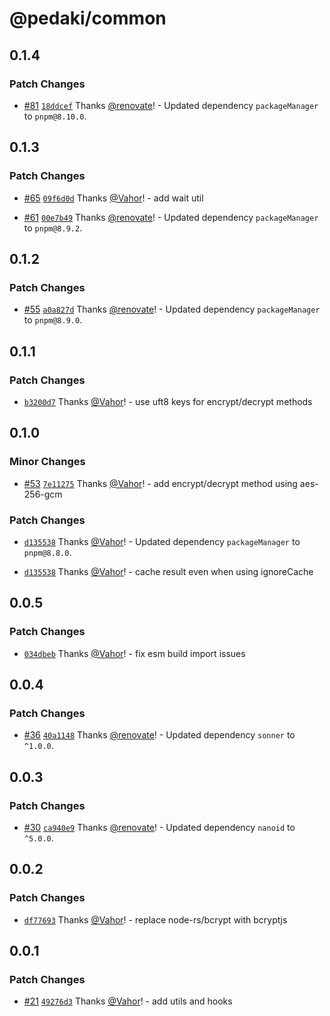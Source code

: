 # @pedaki/common

## 0.1.4

### Patch Changes

- [#81](https://github.com/PedakiHQ/pedaki/pull/81) [`18ddcef`](https://github.com/PedakiHQ/pedaki/commit/18ddcefc7d3bcb3fa283cdeb390a172536b9d955) Thanks [@renovate](https://github.com/apps/renovate)! - Updated dependency `packageManager` to `pnpm@8.10.0`.

## 0.1.3

### Patch Changes

- [#65](https://github.com/PedakiHQ/pedaki/pull/65) [`09f6d0d`](https://github.com/PedakiHQ/pedaki/commit/09f6d0d3f8f7ce477c6a77e6e22bc60bfa2f81d3) Thanks [@Vahor](https://github.com/Vahor)! - add wait util

- [#61](https://github.com/PedakiHQ/pedaki/pull/61) [`00e7b49`](https://github.com/PedakiHQ/pedaki/commit/00e7b4972d45a58f4a298a3e1f0a9d266118e723) Thanks [@renovate](https://github.com/apps/renovate)! - Updated dependency `packageManager` to `pnpm@8.9.2`.

## 0.1.2

### Patch Changes

- [#55](https://github.com/PedakiHQ/pedaki/pull/55) [`a0a827d`](https://github.com/PedakiHQ/pedaki/commit/a0a827d65352a24c589c950abc8bf85591bc3a4b) Thanks [@renovate](https://github.com/apps/renovate)! - Updated dependency `packageManager` to `pnpm@8.9.0`.

## 0.1.1

### Patch Changes

- [`b3200d7`](https://github.com/PedakiHQ/pedaki/commit/b3200d75a0ff16c5ac97f179d5abf22effd5d091) Thanks [@Vahor](https://github.com/Vahor)! - use uft8 keys for encrypt/decrypt methods

## 0.1.0

### Minor Changes

- [#53](https://github.com/PedakiHQ/pedaki/pull/53) [`7e11275`](https://github.com/PedakiHQ/pedaki/commit/7e11275364eb1a4f3e2fc1729c0f104a36235f96) Thanks [@Vahor](https://github.com/Vahor)! - add encrypt/decrypt method using aes-256-gcm

### Patch Changes

- [`d135538`](https://github.com/PedakiHQ/pedaki/commit/d135538af9d44bfa7b546bfe9b47da03bf10cad7) Thanks [@Vahor](https://github.com/Vahor)! - Updated dependency `packageManager` to `pnpm@8.8.0`.

- [`d135538`](https://github.com/PedakiHQ/pedaki/commit/d135538af9d44bfa7b546bfe9b47da03bf10cad7) Thanks [@Vahor](https://github.com/Vahor)! - cache result even when using ignoreCache

## 0.0.5

### Patch Changes

- [`034dbeb`](https://github.com/PedakiHQ/pedaki/commit/034dbebec2ae8e7aea457a8b12994cb24b7d33c3) Thanks [@Vahor](https://github.com/Vahor)! - fix esm build import issues

## 0.0.4

### Patch Changes

- [#36](https://github.com/PedakiHQ/pedaki/pull/36) [`40a1148`](https://github.com/PedakiHQ/pedaki/commit/40a11482d20ece4a00bd62d25e9f8469909b78cd) Thanks [@renovate](https://github.com/apps/renovate)! - Updated dependency `sonner` to `^1.0.0`.

## 0.0.3

### Patch Changes

- [#30](https://github.com/PedakiHQ/pedaki/pull/30) [`ca940e9`](https://github.com/PedakiHQ/pedaki/commit/ca940e91fcb48f05fcc1e443a58e58f3b294b4a7) Thanks [@renovate](https://github.com/apps/renovate)! - Updated dependency `nanoid` to `^5.0.0`.

## 0.0.2

### Patch Changes

- [`df77693`](https://github.com/PedakiHQ/pedaki/commit/df77693851bd5b7f0eb81bf288be1b40ec83e89a) Thanks [@Vahor](https://github.com/Vahor)! - replace node-rs/bcrypt with bcryptjs

## 0.0.1

### Patch Changes

- [#21](https://github.com/PedakiHQ/pedaki/pull/21) [`49276d3`](https://github.com/PedakiHQ/pedaki/commit/49276d3f2728227265791806eb6ec7b0f4750f12) Thanks [@Vahor](https://github.com/Vahor)! - add utils and hooks
